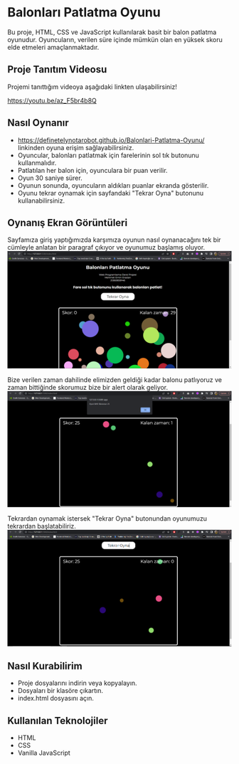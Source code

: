 
# Balonları Patlatma Oyunu

Bu proje, HTML, CSS ve JavaScript kullanılarak basit bir balon patlatma oyunudur. Oyuncuların, verilen süre içinde mümkün olan en yüksek skoru elde etmeleri amaçlanmaktadır.

## Proje Tanıtım Videosu
Projemi tanıttığım videoya aşağıdaki linkten ulaşabilirsiniz!

https://youtu.be/az_F5br4b8Q

## Nasıl Oynanır
* https://definetelynotarobot.github.io/Balonlari-Patlatma-Oyunu/ linkinden oyuna erişim sağlayabilirsiniz.
* Oyuncular, balonları patlatmak için farelerinin sol tık butonunu kullanmalıdır.
* Patlatılan her balon için, oyunculara bir puan verilir.
* Oyun 30 saniye sürer.
* Oyunun sonunda, oyuncuların aldıkları puanlar ekranda gösterilir.
* Oyunu tekrar oynamak için sayfandaki "Tekrar Oyna" butonunu kullanabilirsiniz.

## Oynanış Ekran Görüntüleri
Sayfamıza giriş yaptığımızda karşımıza oyunun nasıl oynanacağını tek bir cümleyle anlatan bir paragraf çıkıyor ve oyunumuz başlamış oluyor.
![gamebegin.png](gamebegin.png)

Bize verilen zaman dahilinde elimizden geldiği kadar balonu patlıyoruz ve zaman bittiğinde skorumuz bize bir alert olarak geliyor.
![gameending.png](gameending.png)

Tekrardan oynamak istersek "Tekrar Oyna" butonundan oyunumuzu tekrardan başlatabiliriz.
![playagain.png](playagain.png)


## Nasıl Kurabilirim

* Proje dosyalarını indirin veya kopyalayın.
* Dosyaları bir klasöre çıkartın.
* index.html dosyasını açın.

## Kullanılan Teknolojiler

* HTML
* CSS
* Vanilla JavaScript


